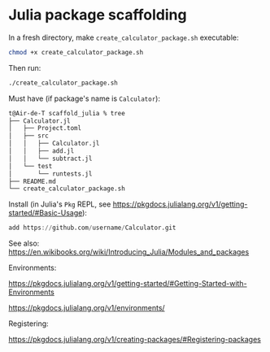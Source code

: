 

# Julia package scaffolding

In a fresh directory, make `create_calculator_package.sh` executable: 

```bash
chmod +x create_calculator_package.sh
```

Then run: 

```bash
./create_calculator_package.sh
```

Must have (if package's name is `Calculator`): 

```bash
t@Air-de-T scaffold_julia % tree
├── Calculator.jl
│   ├── Project.toml
│   ├── src
│   │   ├── Calculator.jl
│   │   ├── add.jl
│   │   └── subtract.jl
│   └── test
│       └── runtests.jl
├── README.md
└── create_calculator_package.sh
```

Install (in Julia's `Pkg` REPL, see https://pkgdocs.julialang.org/v1/getting-started/#Basic-Usage): 

```julia
add https://github.com/username/Calculator.git
```

See also: https://en.wikibooks.org/wiki/Introducing_Julia/Modules_and_packages

Environments: 

https://pkgdocs.julialang.org/v1/getting-started/#Getting-Started-with-Environments

https://pkgdocs.julialang.org/v1/environments/

Registering: 

https://pkgdocs.julialang.org/v1/creating-packages/#Registering-packages
